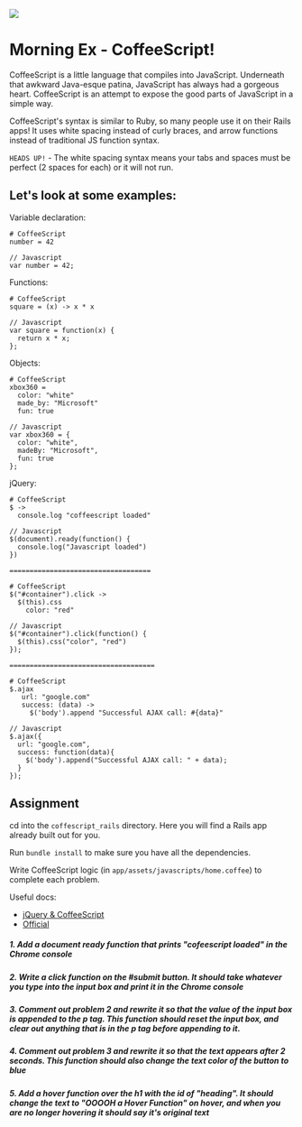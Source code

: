 ![](http://res.cloudinary.com/meshfields/image/upload/v1429393590/2012-09-18-coffeescript_ghgcdf.jpg)

# Morning Ex - CoffeeScript!

CoffeeScript is a little language that compiles into JavaScript. Underneath that awkward Java-esque patina, JavaScript has always had a gorgeous heart. CoffeeScript is an attempt to expose the good parts of JavaScript in a simple way.

CoffeeScript's syntax is similar to Ruby, so many people use it on their Rails apps! It uses white spacing instead of curly braces, and arrow functions instead of traditional JS function syntax.

`HEADS UP!` - The white spacing syntax means your tabs and spaces must be perfect (2 spaces for each) or it will not run.

## Let's look at some examples:

Variable declaration:
```
# CoffeeScript
number = 42

// Javascript
var number = 42;
```

Functions:
```
# CoffeeScript
square = (x) -> x * x

// Javascript
var square = function(x) {
  return x * x;
};
```

Objects:
```
# CoffeeScript
xbox360 =
  color: "white"
  made_by: "Microsoft"
  fun: true

// Javascript
var xbox360 = {
  color: "white",
  madeBy: "Microsoft",
  fun: true
};
```

jQuery:
```
# CoffeeScript
$ ->
  console.log "coffeescript loaded"

// Javascript
$(document).ready(function() {
  console.log("Javascript loaded")
})

===================================

# CoffeeScript
$("#container").click ->
  $(this).css
    color: "red"

// Javascript
$("#container").click(function() {
  $(this).css("color", "red")
});

====================================

# CoffeeScript
$.ajax
   url: "google.com"
   success: (data) ->
     $('body').append "Successful AJAX call: #{data}"

// Javascript
$.ajax({
  url: "google.com",
  success: function(data){
    $('body').append("Successful AJAX call: " + data);
  }
});
```

## Assignment
cd into the `coffescript_rails` directory. Here you will find a Rails app already built out for you.

Run `bundle install` to make sure you have all the dependencies.

Write CoffeeScript logic (in `app/assets/javascripts/home.coffee`) to complete each problem.

Useful docs:
 - [jQuery & CoffeeScript](https://css-tricks.com/jquery-coffeescript/)
 - [Official](http://coffeescript.org/)

##### 1. Add a document ready function that prints "cofeescript loaded" in the Chrome console

##### 2. Write a click function on the #submit button. It should take whatever you type into the input box and print it in the Chrome console

##### 3. Comment out problem 2 and rewrite it so that the value of the input box is appended to the p tag. This function should reset the input box, and clear out anything that is in the p tag before appending to it.

##### 4. Comment out problem 3 and rewrite it so that the text appears after 2 seconds. This function should also change the text color of the button to blue

##### 5. Add a hover function over the h1 with the id of "heading". It should change the text to "OOOOH a Hover Function" on hover, and when you are no longer hovering it should say it's original text
